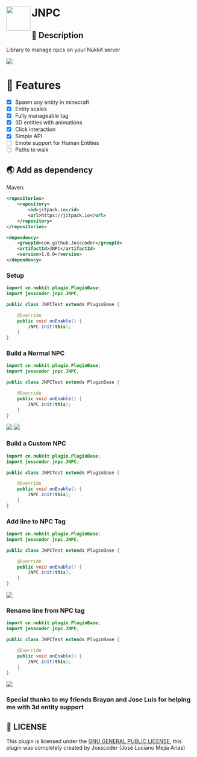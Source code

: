 <h1>JNPC
<img src="https://github.com/Josscoder/JNPC/blob/master/.github/assets/logo.png" height="64" width="64" align="left" alt="">
</h1>

## 📙 Description
Library to manage npcs on your Nukkit server

![](https://github.com/Josscoder/JNPC/blob/master/.github/assets/example.png)

# 📖 Features

- [x] Spawn any entity in minecraft
- [x] Entity scales
- [x] Fully manageable tag
- [x] 3D entities with animations
- [x] Click interaction
- [x] Simple API
- [ ] Emote support for Human Entities
- [ ] Paths to walk

## 🌏 Add as dependency
Maven:

```xml
<repositories>
    <repository>
        <id>jitpack.io</id>
        <url>https://jitpack.io</url>
    </repository>
</repositories>

<dependency>
    <groupId>com.github.Josscoder</groupId>
    <artifactId>JNPC</artifactId>
    <version>1.0.0</version>
</dependency>
```

### Setup
```java
import cn.nukkit.plugin.PluginBase;
import josscoder.jnpc.JNPC;

public class JNPCTest extends PluginBase {

    @Override
    public void onEnable() {
        JNPC.init(this);
    }
}
```

### Build a Normal NPC
```java
import cn.nukkit.plugin.PluginBase;
import josscoder.jnpc.JNPC;

public class JNPCTest extends PluginBase {

    @Override
    public void onEnable() {
        JNPC.init(this);
    }
}
```

![](https://github.com/Josscoder/JNPC/blob/master/.github/assets/test1.png)
![](https://github.com/Josscoder/JNPC/blob/master/.github/assets/actions.png)

### Build a Custom NPC
```java
import cn.nukkit.plugin.PluginBase;
import josscoder.jnpc.JNPC;

public class JNPCTest extends PluginBase {

    @Override
    public void onEnable() {
        JNPC.init(this);
    }
}
```

### Add line to NPC Tag
```java
import cn.nukkit.plugin.PluginBase;
import josscoder.jnpc.JNPC;

public class JNPCTest extends PluginBase {

    @Override
    public void onEnable() {
        JNPC.init(this);
    }
}
```

![](https://github.com/Josscoder/JNPC/blob/master/.github/assets/edit.png)

### Rename line from NPC tag
```java
import cn.nukkit.plugin.PluginBase;
import josscoder.jnpc.JNPC;

public class JNPCTest extends PluginBase {

    @Override
    public void onEnable() {
        JNPC.init(this);
    }
}
```

![](https://github.com/Josscoder/JNPC/blob/master/.github/assets/final.png)

### Special thanks to my friends Brayan and Jose Luis for helping me with 3d entity support

## 📜 LICENSE

This plugin is licensed under the [GNU GENERAL PUBLIC LICENSE](https://github.com/Josscoder/JNPC/blob/master/LICENSE), this plugin was completely created by Josscoder (José Luciano Mejia Arias)
